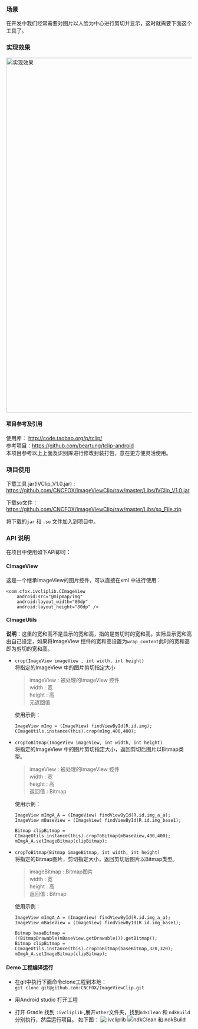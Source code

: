 ### 场景
在开发中我们经常需要对图片以人脸为中心进行剪切并显示，这时就需要下面这个工具了。

### 实现效果
<img src="http://img.blog.csdn.net/20170612144622869?watermark/2/text/aHR0cDovL2Jsb2cuY3Nkbi5uZXQvdTAxMzUwMTYzNw==/font/5a6L5L2T/fontsize/400/fill/I0JBQkFCMA==/dissolve/70/gravity/SouthEast" width = "540" height = "960" alt="实现效果" align=center /><br/>

#### 项目参考及引用
使用库： http://code.taobao.org/p/tclip/    
参考项目：https://github.com/beartung/tclip-android   
本项目参考以上上面及识别库进行修改封装打包，意在更方便灵活使用。
### 项目使用
下载工具 jar(IVClip_V1.0.jar) : https://github.com/CNCFOX/ImageViewClip/raw/master/Libs/IVClip_V1.0.jar

下载so文件：https://github.com/CNCFOX/ImageViewClip/raw/master/Libs/so_File.zip

将下载的`jar` 和 `.so` 文件加入到项目中。
### API 说明
在项目中使用如下API即可：
#### CImageView 
这是一个继承ImageView的图片控件，可以直接在xml 中进行使用：

```
<com.cfox.ivcliplib.CImageView
    android:src="@mipmap/img"
    android:layout_width="80dp"
    android:layout_height="80dp" />
```
#### CImageUtils 

**说明**：这里的宽和高不是显示的宽和高，指的是剪切时的宽和高。实际显示宽和高由自己设定，如果将ImageView 控件的宽和高设置为`wrap_content`此时的宽和高即为剪切的宽和高。
- `crop(ImageView imageView , int width, int height)`       
    将指定的ImageView 中的图片剪切指定大小
    > imageView : 被处理的ImageView 控件   
    > width : 宽    
    > height : 高  
    > 无返回值

    使用示例：
    ```
    ImageView mImg = (ImageView) findViewById(R.id.img);
    CImageUtils.instance(this).crop(mImg,400,400);
    ```
- `cropToBitmap(ImageView imageView, int width, int height)`   
    将指定的ImageView 中的图片剪切指定大小，返回剪切后图片以Bitmap类型。
    > imageView : 被处理的ImageView 控件   
    > width : 宽    
    > height : 高  
    > 返回值 : Bitmap

    使用示例：  
    ```
    ImageView mImgA_A = (ImageView) findViewById(R.id.img_a_a);
    ImageView mBaseView = (ImageView) findViewById(R.id.img_base1);
    
    Bitmap clipBitmap = CImageUtils.instance(this).cropToBitmap(mBaseView,400,400);
    mImgA_A.setImageBitmap(clipBitmap);
    ```
- `cropToBitmap(Bitmap imageBitmap, int width, int height)`  
    将指定的Bitmap图片，剪切指定大小，返回剪切后图片以Bitmap类型。
    > imageBitmap : Bitmap图片  
    > width : 宽    
    > height : 高  
    > 返回值 : Bitmap

    使用示例：  
    ```
    ImageView mImgA_A = (ImageView) findViewById(R.id.img_a_a);
    ImageView mBaseView = (ImageView) findViewById(R.id.img_base1);
    
    Bitmap baseBitmap = ((BitmapDrawable)mBaseView.getDrawable()).getBitmap();
    Bitmap clipBitmap = CImageUtils.instance(this).cropToBitmap(baseBitmap,320,320);
    mImgA_A.setImageBitmap(clipBitmap);
    ```

#### Demo 工程编译运行
- 在git中执行下面命令clone工程到本地：  
`git clone git@github.com:CNCFOX/ImageViewClip.git`

- 用Android studio 打开工程
- 打开 Gradle 找到 `:ivcliplib` ,展开`other`文件夹，找到`ndkClean` 和 `ndkBuild`分别执行，然后运行项目。
如下图：
![:ivcliplib](http://img.blog.csdn.net/20170612143101425?watermark/2/text/aHR0cDovL2Jsb2cuY3Nkbi5uZXQvdTAxMzUwMTYzNw==/font/5a6L5L2T/fontsize/400/fill/I0JBQkFCMA==/dissolve/70/gravity/SouthEast)
![ndkClean 和 ndkBuild](http://img.blog.csdn.net/20170612143309957?watermark/2/text/aHR0cDovL2Jsb2cuY3Nkbi5uZXQvdTAxMzUwMTYzNw==/font/5a6L5L2T/fontsize/400/fill/I0JBQkFCMA==/dissolve/70/gravity/SouthEast)

